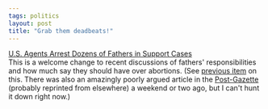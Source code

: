 ```yaml
---
tags: politics
layout: post
title: "Grab them deadbeats!"
---
```




<a href="http://www.nytimes.com/2002/08/19/national/19ARRE.html">U.S. Agents Arrest Dozens of Fathers in Support Cases</a><br>
This is a welcome change to recent discussions of fathers' responsibilities and how much say they should have over abortions. (See <a href="/2002/08/08/rights_of_dads.html">previous item</a> on this. There was also an amazingly poorly argued article in the <a href="http://www.post-gazette.com/">Post-Gazette</a> (probably reprinted from elsewhere) a weekend or two ago, but I can't hunt it down right now.)




